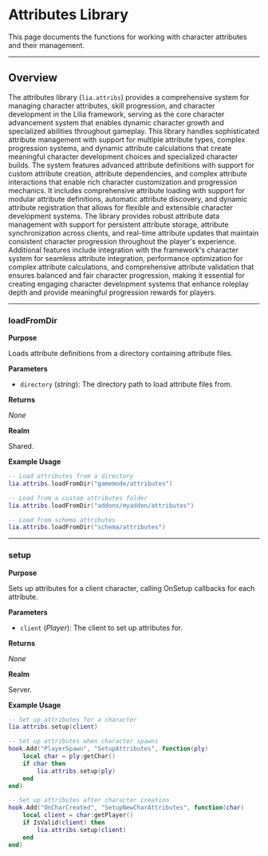 # Attributes Library

This page documents the functions for working with character attributes and their management.

---

## Overview

The attributes library (`lia.attribs`) provides a comprehensive system for managing character attributes, skill progression, and character development in the Lilia framework, serving as the core character advancement system that enables dynamic character growth and specialized abilities throughout gameplay. This library handles sophisticated attribute management with support for multiple attribute types, complex progression systems, and dynamic attribute calculations that create meaningful character development choices and specialized character builds. The system features advanced attribute definitions with support for custom attribute creation, attribute dependencies, and complex attribute interactions that enable rich character customization and progression mechanics. It includes comprehensive attribute loading with support for modular attribute definitions, automatic attribute discovery, and dynamic attribute registration that allows for flexible and extensible character development systems. The library provides robust attribute data management with support for persistent attribute storage, attribute synchronization across clients, and real-time attribute updates that maintain consistent character progression throughout the player's experience. Additional features include integration with the framework's character system for seamless attribute integration, performance optimization for complex attribute calculations, and comprehensive attribute validation that ensures balanced and fair character progression, making it essential for creating engaging character development systems that enhance roleplay depth and provide meaningful progression rewards for players.

---

### loadFromDir

**Purpose**

Loads attribute definitions from a directory containing attribute files.

**Parameters**

* `directory` (*string*): The directory path to load attribute files from.

**Returns**

*None*

**Realm**

Shared.

**Example Usage**

```lua
-- Load attributes from a directory
lia.attribs.loadFromDir("gamemode/attributes")

-- Load from a custom attributes folder
lia.attribs.loadFromDir("addons/myaddon/attributes")

-- Load from schema attributes
lia.attribs.loadFromDir("schema/attributes")
```

---

### setup

**Purpose**

Sets up attributes for a client character, calling OnSetup callbacks for each attribute.

**Parameters**

* `client` (*Player*): The client to set up attributes for.

**Returns**

*None*

**Realm**

Server.

**Example Usage**

```lua
-- Set up attributes for a character
lia.attribs.setup(client)

-- Set up attributes when character spawns
hook.Add("PlayerSpawn", "SetupAttributes", function(ply)
    local char = ply:getChar()
    if char then
        lia.attribs.setup(ply)
    end
end)

-- Set up attributes after character creation
hook.Add("OnCharCreated", "SetupNewCharAttributes", function(char)
    local client = char:getPlayer()
    if IsValid(client) then
        lia.attribs.setup(client)
    end
end)
```